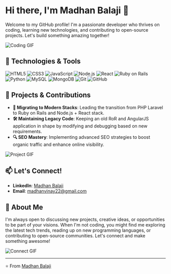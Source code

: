 # Hi there, I'm Madhan Balaji 👋

Welcome to my GitHub profile! I'm a passionate developer who thrives on coding, learning new technologies, and contributing to open-source projects. Let's build something amazing together!

![Coding GIF](https://media.giphy.com/media/26tn33aiTi1jkl6H6/giphy.gif)

## 🔧 Technologies & Tools

![HTML5](https://img.shields.io/badge/-HTML5-E34F26?style=flat-square&logo=html5&logoColor=white)
![CSS3](https://img.shields.io/badge/-CSS3-1572B6?style=flat-square&logo=css3)
![JavaScript](https://img.shields.io/badge/-JavaScript-F7DF1E?style=flat-square&logo=javascript&logoColor=black)
![Node.js](https://img.shields.io/badge/-Node.js-339933?style=flat-square&logo=Node.js&logoColor=white)
![React](https://img.shields.io/badge/-React-61DAFB?style=flat-square&logo=react&logoColor=black)
![Ruby on Rails](https://img.shields.io/badge/-Ruby%20on%20Rails-CC0000?style=flat-square&logo=ruby-on-rails&logoColor=white)
![Python](https://img.shields.io/badge/-Python-3776AB?style=flat-square&logo=python&logoColor=white)
![MySQL](https://img.shields.io/badge/-MySQL-4479A1?style=flat-square&logo=mysql&logoColor=white)
![MongoDB](https://img.shields.io/badge/-MongoDB-47A248?style=flat-square&logo=mongodb&logoColor=white)
![Git](https://img.shields.io/badge/-Git-F05032?style=flat-square&logo=git&logoColor=white)
![GitHub](https://img.shields.io/badge/-GitHub-181717?style=flat-square&logo=github)

## 🌟 Projects & Contributions

- **🚀 Migrating to Modern Stacks**: Leading the transition from PHP Laravel to Ruby on Rails and Node.js + React stack.
- **🛠️ Maintaining Legacy Code**: Keeping an old RoR and AngularJS application in shape by modifying and debugging based on new requirements.
- **🔍 SEO Mastery**: Implementing advanced SEO strategies to boost organic traffic and enhance online visibility.

![Project GIF](https://media.giphy.com/media/L8K62iTDkzGX6/giphy.gif)

## 📫 Let's Connect!
- **LinkedIn**: [Madhan Balaji](https://www.linkedin.com/in/madhan-code/)
- **Email**: [madhanvinay22@gmail.com](mailto:madhanvinay22@gmail.com)

## 💬 About Me
I'm always open to discussing new projects, creative ideas, or opportunities to be part of your visions. When I'm not coding, you might find me exploring the latest tech trends, reading up on new programming languages, or contributing to open-source communities. Let's connect and make something awesome!

![Connect GIF](https://media.giphy.com/media/jqNPzdTTxQfOgOqpO4/source.gif)

---

⭐️ From [Madhan Balaji](https://github.com/madhancode)

